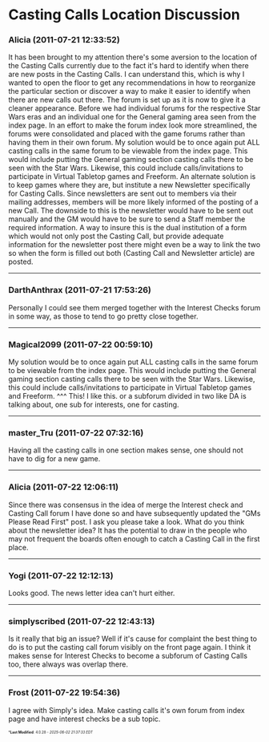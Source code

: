 # Casting Calls Location Discussion

### **Alicia** (2011-07-21 12:33:52)

It has been brought to my attention there's some aversion to the location of the Casting Calls currently due to the fact it's hard to identify when there are new posts in the Casting Calls.
I can understand this, which is why I wanted to open the floor to get any recommendations in how to reorganize the particular section or discover a way to make it easier to identify when there are new calls out there.
The forum is set up as it is now to give it a cleaner appearance. Before we had individual forums for the respective Star Wars eras and an individual one for the General gaming area seen from the index page. In an effort to make the forum index look more streamlined, the forums were consolidated and placed with the game forums rather than having them in their own forum.
My solution would be to once again put ALL casting calls in the same forum to be viewable from the index page. This would include putting the General gaming section casting calls there to be seen with the Star Wars. Likewise, this could include calls/invitations to participate in Virtual Tabletop games and Freeform.
An alternate solution is to keep games where they are, but institute a new Newsletter specifically for Casting Calls. Since newsletters are sent out to members via their mailing addresses, members will be more likely informed of the posting of a new Call. The downside to this is the newsletter would have to be sent out manually and the GM would have to be sure to send a Staff member the required information. A way to insure this is the dual institution of a form which would not only post the Casting Call, but provide adequate information for the newsletter post there might even be a way to link the two so when the form is filled out both (Casting Call and Newsletter article) are posted.

---

### **DarthAnthrax** (2011-07-21 17:53:26)

Personally I could see them merged together with the Interest Checks forum in some way, as those to tend to go pretty close together.

---

### **Magical2099** (2011-07-22 00:59:10)

My solution would be to once again put ALL casting calls in the same forum to be viewable from the index page. This would include putting the General gaming section casting calls there to be seen with the Star Wars. Likewise, this could include calls/invitations to participate in Virtual Tabletop games and Freeform.
^^^ This! I like this. or a subforum divided in two like DA is talking about, one sub for interests, one for casting.

---

### **master_Tru** (2011-07-22 07:32:16)

Having all the casting calls in one section makes sense, one should not have to dig for a new game.

---

### **Alicia** (2011-07-22 12:06:11)

Since there was consensus in the idea of merge the Interest check and Casting Call forum I have done so and have subsequently updated the "GMs Please Read First" post.
I ask you please take a look.
What do you think about the newsletter idea? It has the potential to draw in the people who may not frequent the boards often enough to catch a Casting Call in the first place.

---

### **Yogi** (2011-07-22 12:12:13)

Looks good. The news letter idea can't hurt either.

---

### **simplyscribed** (2011-07-22 12:43:13)

Is it really that big an issue?
Well if it's cause for complaint the best thing to do is to put the casting call forum visibly on the front page again. I think it makes sense for Interest Checks to become a subforum of Casting Calls too, there always was overlap there.

---

### **Frost** (2011-07-22 19:54:36)

I agree with Simply's idea. Make casting calls it's own forum from index page and have interest checks be a sub topic.



<span style="font-size: 0.5em;">***Last Modified**: 4.0.28 - *2025-06-02 21:37:33 EDT*</span>